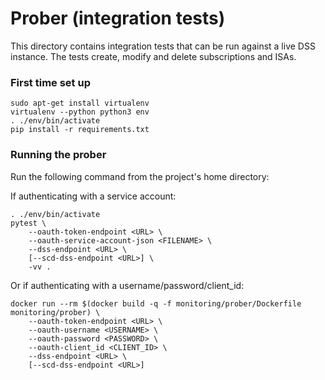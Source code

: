 # Prober (integration tests)

This directory contains integration tests that can be run against a live DSS
instance.  The tests create, modify and delete subscriptions and ISAs.

### First time set up

```shell
sudo apt-get install virtualenv
virtualenv --python python3 env
. ./env/bin/activate
pip install -r requirements.txt
```

### Running the prober
Run the following command from the project's home directory:

If authenticating with a service account:

```shell
. ./env/bin/activate
pytest \
    --oauth-token-endpoint <URL> \
    --oauth-service-account-json <FILENAME> \
    --dss-endpoint <URL> \
    [--scd-dss-endpoint <URL>] \
    -vv .
```

Or if authenticating with a username/password/client_id:

```shell
docker run --rm $(docker build -q -f monitoring/prober/Dockerfile monitoring/prober) \
    --oauth-token-endpoint <URL> \
    --oauth-username <USERNAME> \
    --oauth-password <PASSWORD> \
    --oauth-client_id <CLIENT_ID> \
    --dss-endpoint <URL> \
    [--scd-dss-endpoint <URL>]
```
